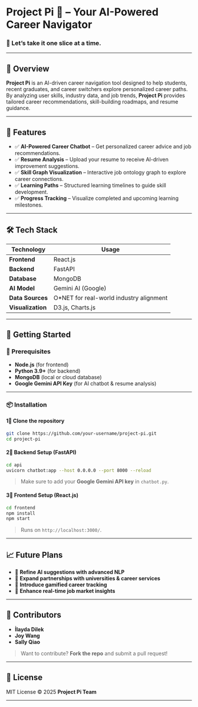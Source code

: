 # Project Pi 🍰 – Your AI-Powered Career Navigator
### 🚀 Let’s take it one slice at a time.

---

## 📌 Overview
**Project Pi** is an AI-driven career navigation tool designed to help students, recent graduates, and career switchers explore personalized career paths. By analyzing user skills, industry data, and job trends, **Project Pi** provides tailored career recommendations, skill-building roadmaps, and resume guidance.

---

## 🌟 Features
- ✅ **AI-Powered Career Chatbot** – Get personalized career advice and job recommendations.
- ✅ **Resume Analysis** – Upload your resume to receive AI-driven improvement suggestions.
- ✅ **Skill Graph Visualization** – Interactive job ontology graph to explore career connections.
- ✅ **Learning Paths** – Structured learning timelines to guide skill development.
- ✅ **Progress Tracking** – Visualize completed and upcoming learning milestones.

---

## 🛠️ Tech Stack
| Technology | Usage |
|------------|-------|
| **Frontend** | React.js |
| **Backend** | FastAPI |
| **Database** | MongoDB |
| **AI Model** | Gemini AI (Google) |
| **Data Sources** | O*NET for real-world industry alignment |
| **Visualization** | D3.js, Charts.js |

---

## 🚀 Getting Started

### 🔧 Prerequisites
- **Node.js** (for frontend)
- **Python 3.9+** (for backend)
- **MongoDB** (local or cloud database)
- **Google Gemini API Key** (for AI chatbot & resume analysis)

---

### 📦 Installation
#### 1⃣ Clone the repository
```sh
git clone https://github.com/your-username/project-pi.git
cd project-pi
```

#### 2⃣ Backend Setup (FastAPI)
```sh
cd api
uvicorn chatbot:app --host 0.0.0.0 --port 8000 --reload
```
> Make sure to add your **Google Gemini API key** in `chatbot.py`.

#### 3⃣ Frontend Setup (React.js)
```sh
cd frontend
npm install
npm start
```
> Runs on `http://localhost:3000/`.

---

## 📈 Future Plans
- 🔹 **Refine AI suggestions with advanced NLP**  
- 🔹 **Expand partnerships with universities & career services**  
- 🔹 **Introduce gamified career tracking**  
- 🔹 **Enhance real-time job market insights**  

---

## 👥 Contributors
- **İlayda Dilek**
- **Joy Wang**
- **Sally Qiao**

> Want to contribute? **Fork the repo** and submit a pull request!

---

## 📄 License
MIT License © 2025 **Project Pi Team**

---

